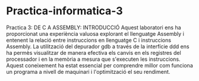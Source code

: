 # Practica-informatica-3
Practica 3: DE C A ASSEMBLY: INTRODUCCIÓ
Aquest laboratori ens ha proporcionat una experiència valuosa explorant el llenguatge Assembly i entenent la relació entre instruccions en llenguatge C i instruccions Assembly. La utilització del depurador gdb a través de la interfície ddd ens ha permès visualitzar de manera efectiva els canvis en els registres del processador i en la memòria a mesura que s'executen les instruccions. Aquest coneixement ha estat essencial per comprendre millor com funciona un programa a nivell de maquinari i l'optimització el seu rendiment.
